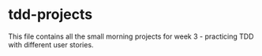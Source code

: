 # tdd-projects

This file contains all the small morning projects for week 3 - practicing TDD with different user stories.
